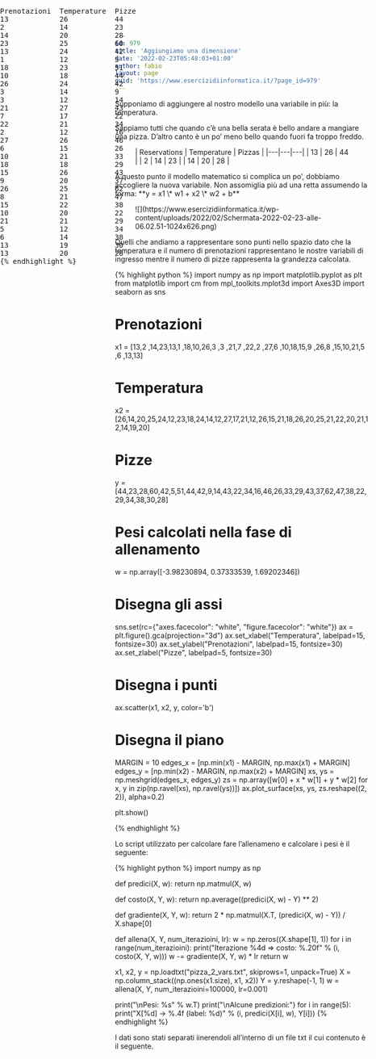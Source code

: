 ```yaml
---
id: 979
title: 'Aggiungiamo una dimensione'
date: '2022-02-23T05:48:03+01:00'
author: fabio
layout: page
guid: 'https://www.esercizidiinformatica.it/?page_id=979'
---
```


Supponiamo di aggiungere al nostro modello una variabile in più: la temperatura.

Sappiamo tutti che quando c’è una bella serata è bello andare a mangiare una pizza. D’altro canto è un po’ meno bello quando fuori fa troppo freddo.

<figure class="wp-block-table">| Reservations | Temperature | Pizzas |
|---|---|---|
| 13 | 26 | 44 |
| 2 | 14 | 23 |
| 14 | 20 | 28 |

</figure>A questo punto il modello matematico si complica un po’, dobbiamo accogliere la nuova variabile. Non assomiglia più ad una retta assumendo la forma: **y = x1 \* w1 + x2 \* w2 + b**

<figure class="wp-block-image size-large">![](https://www.esercizidiinformatica.it/wp-content/uploads/2022/02/Schermata-2022-02-23-alle-06.02.51-1024x626.png)</figure>Quelli che andiamo a rappresentare sono punti nello spazio dato che la temperatura e il numero di prenotazioni rappresentano le nostre variabili di ingresso mentre il numero di pizze rappresenta la grandezza calcolata.

{% highlight python %}
import numpy as np
import matplotlib.pyplot as plt
from matplotlib import cm
from mpl_toolkits.mplot3d import Axes3D
import seaborn as sns

# Prenotazioni
x1 = [13,2 ,14,23,13,1 ,18,10,26,3 ,3 ,21,7 ,22,2 ,27,6 ,10,18,15,9 ,26,8 ,15,10,21,5 ,6 ,13,13]
# Temperatura
x2 = [26,14,20,25,24,12,23,18,24,14,12,27,17,21,12,26,15,21,18,26,20,25,21,22,20,21,12,14,19,20]
# Pizze
y = [44,23,28,60,42,5,51,44,42,9,14,43,22,34,16,46,26,33,29,43,37,62,47,38,22,29,34,38,30,28]

# Pesi calcolati nella fase di allenamento
w = np.array([-3.98230894, 0.37333539, 1.69202346])

# Disegna gli assi
sns.set(rc={"axes.facecolor": "white", "figure.facecolor": "white"})
ax = plt.figure().gca(projection="3d")
ax.set_xlabel("Temperatura", labelpad=15, fontsize=30)
ax.set_ylabel("Prenotazioni", labelpad=15, fontsize=30)
ax.set_zlabel("Pizze", labelpad=5, fontsize=30)

# Disegna i punti
ax.scatter(x1, x2, y, color='b')

# Disegna il piano
MARGIN = 10
edges_x = [np.min(x1) - MARGIN, np.max(x1) + MARGIN]
edges_y = [np.min(x2) - MARGIN, np.max(x2) + MARGIN]
xs, ys = np.meshgrid(edges_x, edges_y)
zs = np.array([w[0] + x * w[1] + y * w[2] for x, y in zip(np.ravel(xs), np.ravel(ys))])
ax.plot_surface(xs, ys, zs.reshape((2, 2)), alpha=0.2)

plt.show()

{% endhighlight %}

</div>Lo script utilizzato per calcolare fare l’allenameno e calcolare i pesi è il seguente:

{% highlight python %}
import numpy as np

def predici(X, w):
    return np.matmul(X, w)

def costo(X, Y, w):
    return np.average((predici(X, w) - Y) ** 2)

def gradiente(X, Y, w):
    return 2 * np.matmul(X.T, (predici(X, w) - Y)) / X.shape[0]

def allena(X, Y, num_iterazioini, lr):
    w = np.zeros((X.shape[1], 1))
    for i in range(num_iterazioini):
        print("Iterazione %4d => costo: %.20f" % (i, costo(X, Y, w)))
        w -= gradiente(X, Y, w) * lr
    return w


x1, x2, y = np.loadtxt("pizza_2_vars.txt", skiprows=1, unpack=True)
X = np.column_stack((np.ones(x1.size), x1, x2))
Y = y.reshape(-1, 1)
w = allena(X, Y, num_iterazioini=100000, lr=0.001)

print("\nPesi: %s" % w.T)
print("\nAlcune predizioni:")
for i in range(5):
    print("X[%d] -> %.4f (label: %d)" % (i, predici(X[i], w), Y[i]))
{% endhighlight %}

</div>I dati sono stati separati iinerendoli all’interno di un file txt il cui contenuto è il seguente.


<pre class="wp-block-simple-code-block-ace" data-copy="false" data-fontsize="14" data-lines="Infinity" data-mode="text" data-showlines="true" data-theme="monokai" style="position:absolute;top:0;right:0;bottom:0;left:0">Prenotazioni  Temperature  Pizze
13            26           44
2             14           23
14            20           28
23            25           60
13            24           42
1             12           5
18            23           51
10            18           44
26            24           42
3             14           9
3             12           14
21            27           43
7             17           22
22            21           34
2             12           16
27            26           46
6             15           26
10            21           33
18            18           29
15            26           43
9             20           37
26            25           62
8             21           47
15            22           38
10            20           22
21            21           29
5             12           34
6             14           38
13            19           30
13            20           28
{% endhighlight %}

</div>